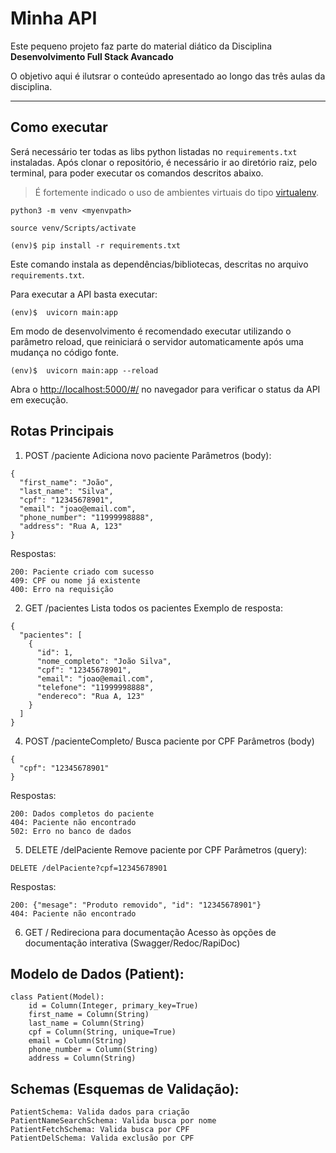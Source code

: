 # Minha API

Este pequeno projeto faz parte do material diático da Disciplina **Desenvolvimento Full Stack Avancado** 

O objetivo aqui é ilutsrar o conteúdo apresentado ao longo das três aulas da disciplina.

---
## Como executar 


Será necessário ter todas as libs python listadas no `requirements.txt` instaladas.
Após clonar o repositório, é necessário ir ao diretório raiz, pelo terminal, para poder executar os comandos descritos abaixo.

> É fortemente indicado o uso de ambientes virtuais do tipo [virtualenv](https://virtualenv.pypa.io/en/latest/installation.html).

```
python3 -m venv <myenvpath>
```

```
source venv/Scripts/activate
```

```
(env)$ pip install -r requirements.txt
```

Este comando instala as dependências/bibliotecas, descritas no arquivo `requirements.txt`.

Para executar a API  basta executar:

```
(env)$  uvicorn main:app 
```

Em modo de desenvolvimento é recomendado executar utilizando o parâmetro reload, que reiniciará o servidor
automaticamente após uma mudança no código fonte. 

```
(env)$  uvicorn main:app --reload
```

Abra o [http://localhost:5000/#/](http://localhost:5000/#/) no navegador para verificar o status da API em execução.

## Rotas Principais

1. POST /paciente
Adiciona novo paciente
Parâmetros (body):
```
{
  "first_name": "João",
  "last_name": "Silva",
  "cpf": "12345678901",
  "email": "joao@email.com",
  "phone_number": "11999998888",
  "address": "Rua A, 123"
}
```
Respostas:
```
200: Paciente criado com sucesso
409: CPF ou nome já existente
400: Erro na requisição
```
2. GET /pacientes
Lista todos os pacientes
Exemplo de resposta:
```
{
  "pacientes": [
    {
      "id": 1,
      "nome_completo": "João Silva",
      "cpf": "12345678901",
      "email": "joao@email.com",
      "telefone": "11999998888",
      "endereco": "Rua A, 123"
    }
  ]
}
```
4. POST /pacienteCompleto/
Busca paciente por CPF
Parâmetros (body)
```
{
  "cpf": "12345678901"
}
```
Respostas:
```
200: Dados completos do paciente
404: Paciente não encontrado
502: Erro no banco de dados
```
5. DELETE /delPaciente
Remove paciente por CPF
Parâmetros (query):
```
DELETE /delPaciente?cpf=12345678901
```
Respostas:

```
200: {"mesage": "Produto removido", "id": "12345678901"}
404: Paciente não encontrado
```
6. GET /
Redireciona para documentação
Acesso às opções de documentação interativa (Swagger/Redoc/RapiDoc)


## Modelo de Dados (Patient):

```
class Patient(Model):
    id = Column(Integer, primary_key=True)
    first_name = Column(String)
    last_name = Column(String)
    cpf = Column(String, unique=True)
    email = Column(String)
    phone_number = Column(String)
    address = Column(String)
```

## Schemas (Esquemas de Validação):
```
PatientSchema: Valida dados para criação
PatientNameSearchSchema: Valida busca por nome
PatientFetchSchema: Valida busca por CPF
PatientDelSchema: Valida exclusão por CPF
```